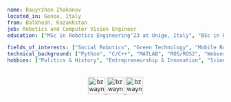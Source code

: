 ```yaml
name: Bauyrzhan Zhakanov
located_in: Genoa, Italy
from: Balkhash, Kazakhstan
job: Robotics and Computer Vision Engineer
education: ["MSc in Robotics Engineering'23 at Unige, Italy", "BSc in Robotics & Mechatronics'21 at NU, Kazakhstan"]

fields_of_interests: ["Social Robotics", "Green Technology", "Mobile Robotics", "VR"]
technical_background: ["Python", "C/C++", "MATLAB", "ROS/ROS2", "Webservices", "Cloud services"]
hobbies: ["Politics & History", "Entrepreneurship & Innovation", "Science and IOT"]
```
<p align="center">
<br/>
<a href="https://www.linkedin.com/in/bauyrzhan-zhakanov/">
  <img alt="bzwayne's LinkdeIn" width="40px" src="https://user-images.githubusercontent.com/43545812/144035037-0f415fc7-9f96-4517-a370-ccc6e78a714b.png" />
</a>
<a href="https://www.instagram.com/bzwayne">
  <img alt="bzwayne's Instagram" width="40px" src="https://user-images.githubusercontent.com/43545812/144035088-0dfb165f-8fe0-4d13-896c-876c29d2b128.png" />
</a>
<a href="https://open.spotify.com/user/31ndrl2posheess635vrgzryhcau">
  <img alt="bzwayne's Spotify" width="40px" src="https://user-images.githubusercontent.com/43545812/144035120-1ad5169b-91c7-4078-bef9-6a82c733f373.png" />
</a>
</p>
